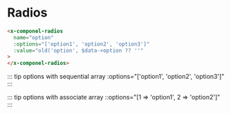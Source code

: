 # Radios

```html
<x-componel-radios
  name="option"
  :options="['option1', 'option2', 'option3']"
  :value="old('option', $data->option ?? ''"
>
</x-componel-radios>
```

::: tip options with sequential array
:options="['option1', 'option2', 'option3']"
:::

::: tip options with associate array
::options="[1 => 'option1', 2 => 'option2']"
:::
